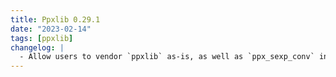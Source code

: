 ```yaml
---
title: Ppxlib 0.29.1
date: "2023-02-14"
tags: [ppxlib]
changelog: |
  - Allow users to vendor `ppxlib` as-is, as well as `ppx_sexp_conv` in the same project (#386, @kit-ty-kate)
---
```


